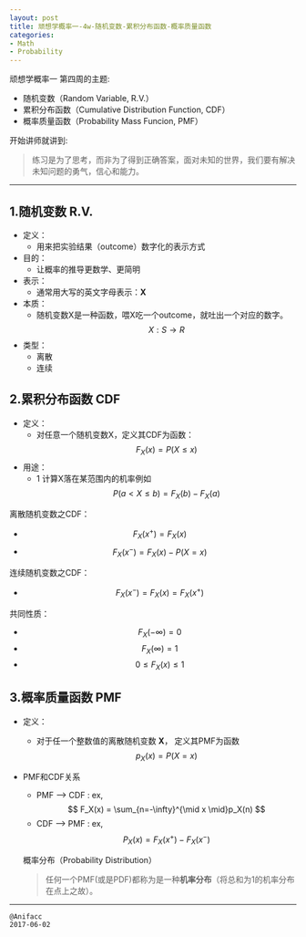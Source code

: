 ```yaml
---
layout: post
title: 顽想学概率一-4w-随机变数-累积分布函数-概率质量函数
categories:
- Math
- Probability
---
```


顽想学概率一 第四周的主题:

- 随机变数（Random Variable, R.V.）
- 累积分布函数（Cumulative Distribution Function, CDF）
- 概率质量函数（Probability Mass Funcion, PMF）

开始讲师就讲到:

> 练习是为了思考，而非为了得到正确答案，面对未知的世界，我们要有解决未知问题的勇气，信心和能力。

---

## 1.随机变数 R.V.

- 定义：
  - 用来把实验结果（outcome）数字化的表示方式
- 目的：
  - 让概率的推导更数学、更简明
- 表示：
  - 通常用大写的英文字母表示：**X**
- 本质：
  - 随机变数X是一种函数，喂X吃一个outcome，就吐出一个对应的数字。$$X: S \rightarrow R$$
- 类型：
  - 离散
  - 连续

## 2.累积分布函数 CDF

- 定义：
  - 对任意一个随机变数X，定义其CDF为函数：$$F_X(x)=P(X\leq x)$$
- 用途：
  - 1 计算X落在某范围内的机率例如$$P(a < X \leq b) = F_X(b) - F_X(a)$$

离散随机变数之CDF：

- $$ F_X(x^+) = F_X(x) $$  
- $$ F_X(x^-) = F_X(x) - P(X=x) $$  

连续随机变数之CDF：

- $$ F_X(x^-)=F_X(x)=F_X(x^+) $$  

共同性质：

- $$ F_X(-\infty) = 0 $$   
- $$ F_X(\infty) = 1 $$   
- $$ 0 \leq F_X(x) \leq 1 $$  

## 3.概率质量函数 PMF

- 定义：
  - 对于任一个整数值的离散随机变数 **X**， 定义其PMF为函数$$ p_X(x)=P(X=x) $$
- PMF和CDF关系
  - PMF --> CDF : ex, $$ F_X(x) = \sum_{n=-\infty}^{\mid x \mid}p_X(n) $$
  - CDF --> PMF : ex, $$ P_X(x) = F_X(x^+) - F_X(x^-) $$


  概率分布（Probability Distribution）

  > 任何一个PMF(或是PDF)都称为是一种**机率分布**（将总和为1的机率分布在点上之故）。

---

```
@Anifacc
2017-06-02
```
